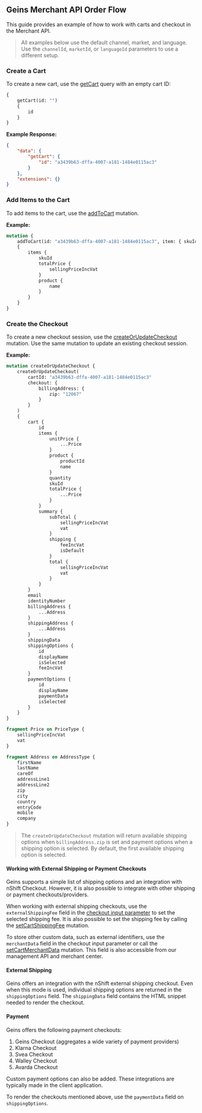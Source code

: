 ## Geins Merchant API Order Flow

This guide provides an example of how to work with carts and checkout in the Merchant API.

> All examples below use the default channel, market, and language. Use the `channelId`, `marketId`, or `languageId` parameters to use a different setup.

### Create a Cart

To create a new cart, use the [getCart](https://docs.geins.io/docs/api/merchant/queries/get-cart) query with an empty cart ID:

```graphql
{
    getCart(id: "")
    {
        id
    }
}
```

**Example Response:**
```json
{
    "data": {
        "getCart": {
            "id": "a3439b63-dffa-4007-a181-1484e0115ac3"
        }
    },
    "extensions": {}
}
```

### Add Items to the Cart

To add items to the cart, use the [addToCart](https://docs.geins.io/docs/api/merchant/mutations/add-to-cart) mutation.

**Example:**
```graphql
mutation {
    addToCart(id: "a3439b63-dffa-4007-a181-1484e0115ac3", item: { skuId: 5155, quantity: 1 })
    {
        items {
            skuId
            totalPrice {
                sellingPriceIncVat
            }
            product {
                name
            }
        }
    }
}
```

### Create the Checkout

To create a new checkout session, use the [createOrUpdateCheckout](https://docs.geins.io/docs/api/merchant/mutations/create-or-update-checkout) mutation. Use the same mutation to update an existing checkout session.

**Example:**
```graphql
mutation createOrUpdateCheckout {
    createOrUpdateCheckout(
        cartId: "a3439b63-dffa-4007-a181-1484e0115ac3"
        checkout: {
            billingAddress: {
                zip: "12067"
            }
        }
    ) 
    {
        cart {
            id
            items {
                unitPrice {
                    ...Price
                }
                product {
                    productId
                    name
                }
                quantity
                skuId
                totalPrice {
                    ...Price
                }
            }
            summary {
                subTotal {
                    sellingPriceIncVat
                    vat
                }
                shipping {
                    feeIncVat
                    isDefault
                }
                total {
                    sellingPriceIncVat
                    vat
                }
            }
        }
        email
        identityNumber
        billingAddress {
            ...Address
        }
        shippingAddress {
            ...Address
        }
        shippingData
        shippingOptions {
            id
            displayName
            isSelected
            feeIncVat
        }
        paymentOptions {
            id
            displayName
            paymentData
            isSelected
        }
    }
}

fragment Price on PriceType {
    sellingPriceIncVat
    vat
}

fragment Address on AddressType {
    firstName
    lastName
    careOf
    addressLine1
    addressLine2
    zip
    city
    country
    entryCode
    mobile
    company
}
```

> The `createOrUpdateCheckout` mutation will return available shipping options when `billingAddress.zip` is set and payment options when a shipping option is selected. By default, the first available shipping option is selected.

#### Working with External Shipping or Payment Checkouts

Geins supports a simple list of shipping options and an integration with nShift Checkout. However, it is also possible to integrate with other shipping or payment checkouts/providers.

When working with external shipping checkouts, use the `externalShippingFee` field in the [checkout input parameter](https://docs.geins.io/docs/api/merchant/inputs/checkout-input-type) to set the selected shipping fee. It is also possible to set the shipping fee by calling the [setCartShippingFee](https://docs.geins.io/docs/api/merchant/mutations/set-cart-shipping-fee) mutation.

To store other custom data, such as external identifiers, use the `merchantData` field in the checkout input parameter or call the [setCartMerchantData](https://docs.geins.io/docs/api/merchant/mutations/set-cart-merchant-data) mutation. This field is also accessible from our management API and merchant center.

#### External Shipping

Geins offers an integration with the nShift external shipping checkout. Even when this mode is used, individual shipping options are returned in the `shippingOptions` field. The `shippingData` field contains the HTML snippet needed to render the checkout.

#### Payment

Geins offers the following payment checkouts:
1. Geins Checkout (aggregates a wide variety of payment providers)
2. Klarna Checkout
3. Svea Checkout
4. Walley Checkout
5. Avarda Checkout

Custom payment options can also be added. These integrations are typically made in the client application.

To render the checkouts mentioned above, use the `paymentData` field on `shippingOptions`.
